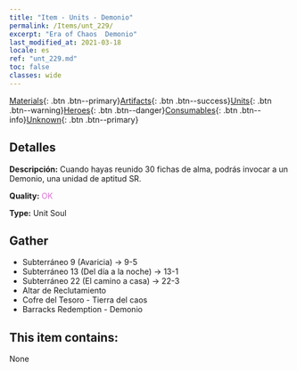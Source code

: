 ```yaml
---
title: "Item - Units - Demonio"
permalink: /Items/unt_229/
excerpt: "Era of Chaos  Demonio"
last_modified_at: 2021-03-18
locale: es
ref: "unt_229.md"
toc: false
classes: wide
---
```

 [Materials](/es/Items/){: .btn .btn--primary}[Artifacts](/es/Items/Artifacts/){: .btn .btn--success}[Units](/es/Items/Units/){: .btn .btn--warning}[Heroes](/es/Items/Heroes/){: .btn .btn--danger}[Consumables](/es/Items/Consumables/){: .btn .btn--info}[Unknown](/es/Items/Unknown/){: .btn .btn--primary}

## Detalles
 **Descripción:** Cuando hayas reunido 30 fichas de alma, podrás invocar a un Demonio, una unidad de aptitud SR.

 **Quality:** <span style="color: #DA70D6">OK</span>

 **Type:** Unit Soul

## Gather

*    Subterráneo 9 (Avaricia) -> 9-5 
*    Subterráneo 13 (Del día a la noche) -> 13-1 
*    Subterráneo 22 (El camino a casa) -> 22-3 
*    Altar de Reclutamiento 
*    Cofre del Tesoro - Tierra del caos 
*    Barracks Redemption - Demonio 

## This item contains:

  None

